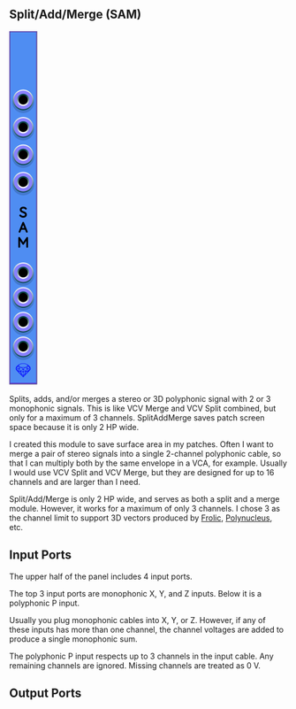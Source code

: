 ## Split/Add/Merge (SAM)

![Split/Add/Merge](images/splitAddMerge.png)

Splits, adds, and/or merges a stereo or 3D polyphonic signal with 2 or 3 monophonic signals.
This is like VCV Merge and VCV Split combined, but only for a maximum of 3 channels.
SplitAddMerge saves patch screen space because it is only 2 HP wide.

I created this module to save surface area in my patches.
Often I want to merge a pair of stereo signals into a single 2-channel polyphonic cable,
so that I can multiply both by the same envelope in a VCA, for example.
Usually I would use VCV Split and VCV Merge, but they are designed for up to 16 channels
and are larger than I need.

Split/Add/Merge is only 2 HP wide, and serves as both a split and a merge module.
However, it works for a maximum of only 3 channels. I chose 3 as the channel limit
to support 3D vectors produced by [Frolic](Frolic.md), [Polynucleus](Polynucleus.md), etc.

## Input Ports

The upper half of the panel includes 4 input ports.

The top 3 input ports are monophonic X, Y, and Z inputs.
Below it is a polyphonic P input.

Usually you plug monophonic cables into X, Y, or Z.
However, if any of these inputs has more than one channel, the channel voltages
are added to produce a single monophonic sum.

The polyphonic P input respects up to 3 channels in the input cable.
Any remaining channels are ignored.
Missing channels are treated as 0&nbsp;V.

## Output Ports

